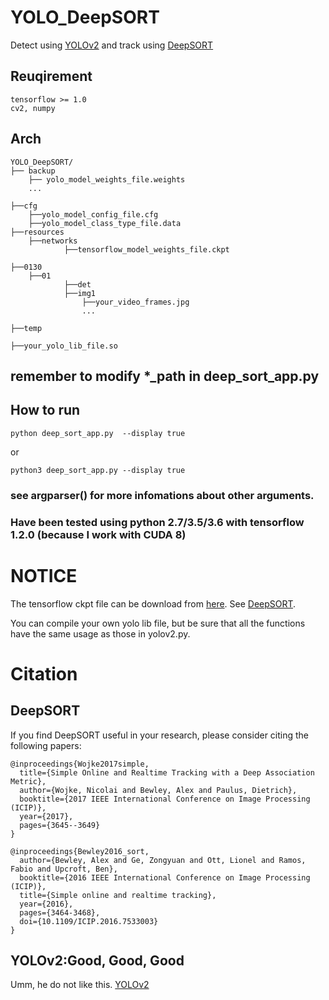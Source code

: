# YOLO_DeepSORT

Detect using [YOLOv2](https://pjreddie.com/darknet/) and track using [DeepSORT](https://github.com/nwojke/deep_sort)

## Reuqirement
	tensorflow >= 1.0
	cv2, numpy
	
## Arch
```shell
YOLO_DeepSORT/
├── backup
	├── yolo_model_weights_file.weights  
	...

├──cfg
  	├──yolo_model_config_file.cfg
  	├──yolo_model_class_type_file.data
├──resources
  	├──networks
    		├──tensorflow_model_weights_file.ckpt

├──0130
  	├──01
    		├──det
    		├──img1
      			├──your_video_frames.jpg
      			...

├──temp

├──your_yolo_lib_file.so
```
## remember to modify *_path in deep_sort_app.py

## How to run

```shell
python deep_sort_app.py  --display true
```
or
```shell
python3 deep_sort_app.py --display true
```
### see argparser() for more infomations about other arguments.

### Have been tested using python 2.7/3.5/3.6 with tensorflow 1.2.0 (because I work with CUDA 8)

# NOTICE
The tensorflow ckpt file can be download from [here](https://owncloud.uni-koblenz.de/owncloud/s/f9JB0Jr7f3zzqs8).
See [DeepSORT](https://github.com/nwojke/deep_sort).

You can compile your own yolo lib file, but be sure that all the functions have the same usage as those in yolov2.py.

# Citation

## DeepSORT

If you find DeepSORT useful in your research, please consider citing the following papers:

    @inproceedings{Wojke2017simple,
      title={Simple Online and Realtime Tracking with a Deep Association Metric},
      author={Wojke, Nicolai and Bewley, Alex and Paulus, Dietrich},
      booktitle={2017 IEEE International Conference on Image Processing (ICIP)},
      year={2017},
      pages={3645--3649}
    }

    @inproceedings{Bewley2016_sort,
      author={Bewley, Alex and Ge, Zongyuan and Ott, Lionel and Ramos, Fabio and Upcroft, Ben},
      booktitle={2016 IEEE International Conference on Image Processing (ICIP)},
      title={Simple online and realtime tracking},
      year={2016},
      pages={3464-3468},
      doi={10.1109/ICIP.2016.7533003}
    }
		
 ## YOLOv2:Good, Good, Good
 Umm, he do not like this.
 [YOLOv2](https://pjreddie.com/darknet/)




